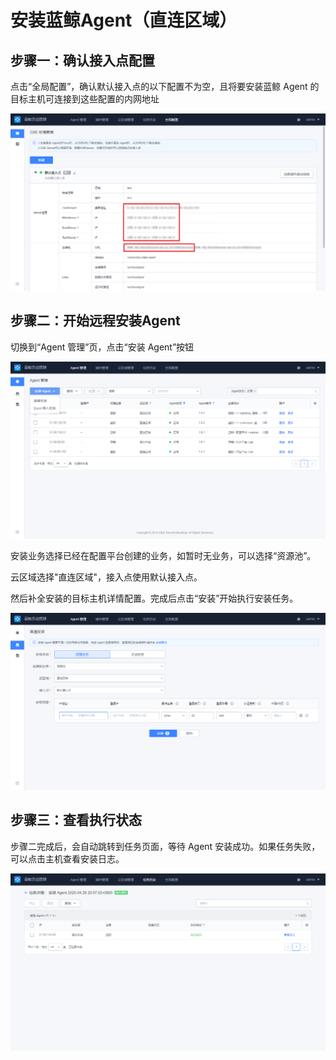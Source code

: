 # 安装蓝鲸Agent（直连区域）

## 步骤一：确认接入点配置

点击“全局配置”，确认默认接入点的以下配置不为空，且将要安装蓝鲸 Agent 的目标主机可连接到这些配置的内网地址

![-w2020](media/20200604152835.png)

## 步骤二：开始远程安装Agent

切换到“Agent 管理”页，点击“安装 Agent”按钮

![-w2020](media/20200604153148.png)

安装业务选择已经在配置平台创建的业务，如暂时无业务，可以选择“资源池”。

云区域选择"直连区域"，接入点使用默认接入点。

然后补全安装的目标主机详情配置。完成后点击“安装”开始执行安装任务。

![-w2020](media/20200604153241.png)

## 步骤三：查看执行状态

步骤二完成后，会自动跳转到任务页面，等待 Agent 安装成功。如果任务失败，可以点击主机查看安装日志。

![-w2020](media/20200604153623.png)